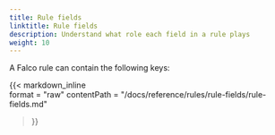 ```yaml
---
title: Rule fields
linktitle: Rule fields
description: Understand what role each field in a rule plays
weight: 10
---
```


A Falco rule can contain the following keys:

{{< markdown_inline  
    format = "raw"
    contentPath = "/docs/reference/rules/rule-fields/rule-fields.md"
>}}
